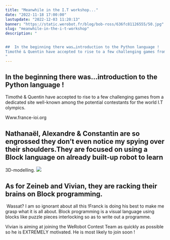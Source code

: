```yaml
---
title: "Meanwhile in the I.T workshop..."
date: "2022-11-18 17:00:00"
lastupdate: "2022-12-03 11:20:13"
banner: "https://static.werobot.fr/blog/bob-ross/636fc81126555/50.jpg"
slug: "meanwhile-in-the-i-t-workshop"
description: " 


##  In the beginning there was…introduction to the Python language !
Timothé & Quentin have accepted to rise to a few challenging games from a d
"
---
```



##  In the beginning there was…introduction to the Python language !
Timothé & Quentin have accepted to rise to a few challenging games from a dedicated site 
well-known among the potential contestants for the world I.T olympics.

 Www.france-ioi.org

## Nathanaël, Alexandre & Constantin are so engrossed they don’t even notice my spying over their shoulders.They are focused on using a Block language on already built-up robot to learn 
3D-modelling.
![](https://static.werobot.fr/blog/bob-ross/636fc7a5c9b55/75.jpg)


## As for Zeineb and Vivian, they are racking their brains on Block programming.
 Wassat? I am so ignorant about all this !Franck is doing his best to make me grasp what it is all about.
Block programming is a visual language using blocks like puzzle pieces interlocking so as to write out a programme.

Vivian is aiming at joining the WeRobot Contest Team as quickly as possible so he is EXTREMELY motivated. He is most likely to join soon !


    